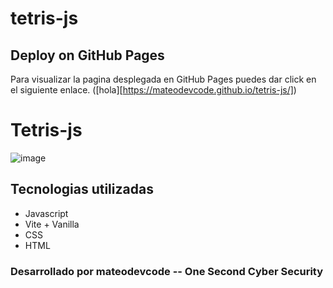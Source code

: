 # tetris-js
## Deploy on GitHub Pages
Para visualizar la pagina desplegada en GitHub Pages puedes dar click en el siguiente enlace. ([hola][https://mateodevcode.github.io/tetris-js/])

# Tetris-js

![image](https://github.com/user-attachments/assets/3a59b8d0-26b5-4666-9c44-9442e1148da7)

## Tecnologias utilizadas
- Javascript
- Vite + Vanilla
- CSS
- HTML


### Desarrollado por mateodevcode -- One Second Cyber Security
